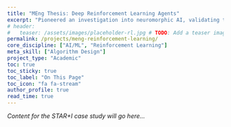 ```yaml
---
title: "MEng Thesis: Deep Reinforcement Learning Agents"
excerpt: "Pioneered an investigation into neuromorphic AI, validating the feasibility of training reinforcement learning agents with a biologically plausible algorithm."
# header:
#   teaser: /assets/images/placeholder-rl.jpg # TODO: Add a teaser image
permalink: /projects/meng-reinforcement-learning/
core_discipline: ["AI/ML", "Reinforcement Learning"]
meta_skill: ["Algorithm Design"]
project_type: "Academic"
toc: true
toc_sticky: true
toc_label: "On This Page"
toc_icon: "fa fa-stream"
author_profile: true
read_time: true
---
```


*Content for the STAR+I case study will go here...*